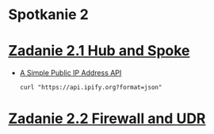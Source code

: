 # Spotkanie 2


# [Zadanie 2.1 Hub and Spoke](./1-hub-and-spoke)
* [A Simple Public IP Address API](https://www.ipify.org/)
  ```
  curl "https://api.ipify.org?format=json"
  ```

# [Zadanie 2.2 Firewall and UDR](./2-firewall-and-udr)



